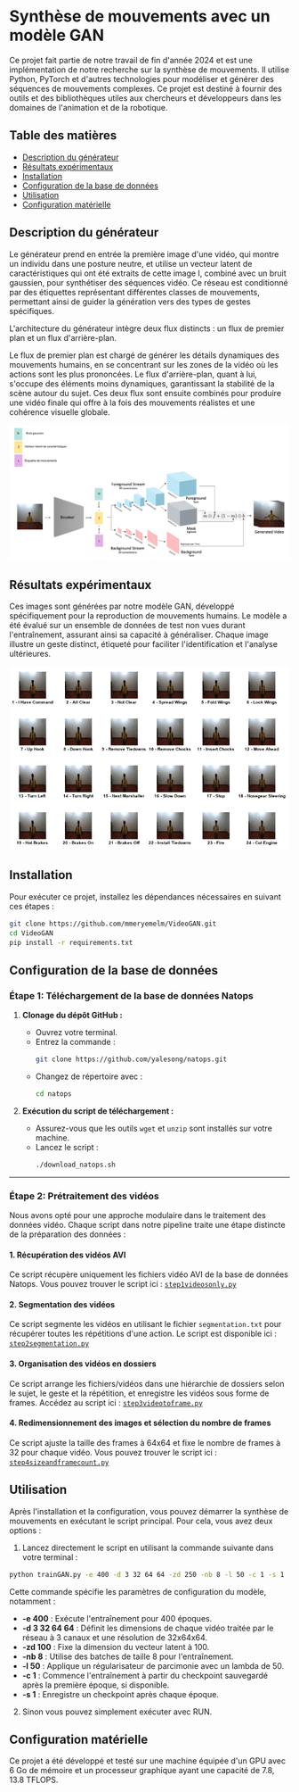 # Synthèse de mouvements avec un modèle GAN

Ce projet fait partie de notre travail de fin d'année 2024 et est une implémentation de notre recherche sur la synthèse de mouvements. Il utilise Python, PyTorch et d'autres technologies pour modéliser et générer des séquences de mouvements complexes. Ce projet est destiné à fournir des outils et des bibliothèques utiles aux chercheurs et développeurs dans les domaines de l'animation et de la robotique.

## Table des matières
- [Description du générateur](#description-du-générateur)
- [Résultats expérimentaux](#résultats-expérimentaux)
- [Installation](#installation)
- [Configuration de la base de données](#configuration-de-la-base-de-données)
- [Utilisation](#utilisation)
- [Configuration matérielle](#configuration-matérielle)

## Description du générateur
Le générateur prend en entrée la première image d'une vidéo, qui montre un individu dans une posture neutre, et utilise un vecteur latent de caractéristiques qui ont été extraits de cette image I, combiné avec un bruit gaussien, pour synthétiser des séquences vidéo. Ce réseau est conditionné par des étiquettes représentant différentes classes de mouvements, permettant ainsi de guider la génération vers des types de gestes spécifiques.

L'architecture du générateur intègre deux flux distincts : un flux de premier plan et un flux d'arrière-plan.

Le flux de premier plan est chargé de générer les détails dynamiques des mouvements humains, en se concentrant sur les zones de la vidéo où les actions sont les plus prononcées.
Le flux d'arrière-plan, quant à lui, s'occupe des éléments moins dynamiques, garantissant la stabilité de la scène autour du sujet.
Ces deux flux sont ensuite combinés pour produire une vidéo finale qui offre à la fois des mouvements réalistes et une cohérence visuelle globale.

![Figure du Générateur](https://github.com/mmeryemelm/videoGAN/raw/main/GAN/generateur.jpg)


## Résultats expérimentaux

Ces images sont générées par notre modèle GAN, développé spécifiquement pour la reproduction de mouvements humains. Le modèle a été évalué sur un ensemble de données de test non vues durant l'entraînement, assurant ainsi sa capacité à généraliser. Chaque image illustre un geste distinct, étiqueté pour faciliter l'identification et l'analyse ultérieures. 


![Résultats expérimentaux](https://github.com/mmeryemelm/videoGAN/blob/main/GAN/GANSGIF.gif)





## Installation

Pour exécuter ce projet, installez les dépendances nécessaires en suivant ces étapes :

```bash
git clone https://github.com/mmeryemelm/VideoGAN.git
cd VideoGAN
pip install -r requirements.txt
```

## Configuration de la base de données

### Étape 1: Téléchargement de la base de données Natops

1. **Clonage du dépôt GitHub :**
   - Ouvrez votre terminal.
   - Entrez la commande :
     ```bash
     git clone https://github.com/yalesong/natops.git
     ```
   - Changez de répertoire avec :
     ```bash
     cd natops
     ```

2. **Exécution du script de téléchargement :**
   - Assurez-vous que les outils `wget` et `unzip` sont installés sur votre machine.
   - Lancez le script :
     ```bash
     ./download_natops.sh
     ```
---

### Étape 2: Prétraitement des vidéos

Nous avons opté pour une approche modulaire dans le traitement des données vidéo. Chaque script dans notre pipeline traite une étape distincte de la préparation des données :


#### 1. Récupération des vidéos AVI
Ce script récupère uniquement les fichiers vidéo AVI de la base de données Natops. Vous pouvez trouver le script ici : [`step1videosonly.py`](./step1videosonly.py)

#### 2. Segmentation des vidéos
Ce script segmente les vidéos en utilisant le fichier `segmentation.txt` pour récupérer toutes les répétitions d'une action. Le script est disponible ici : [`step2segmentation.py`](./step2segmentation.py)

#### 3. Organisation des vidéos en dossiers
Ce script arrange les fichiers/vidéos dans une hiérarchie de dossiers selon le sujet, le geste et la répétition, et enregistre les vidéos sous forme de frames. Accédez au script ici : [`step3videotoframe.py`](./step3videotoframe.py)

#### 4. Redimensionnement des images et sélection du nombre de frames
Ce script ajuste la taille des frames à 64x64 et fixe le nombre de frames à 32 pour chaque vidéo. Vous pouvez trouver le script ici : [`step4sizeandframecount.py`](./step4sizeandframecount.py)


## Utilisation

Après l'installation et la configuration, vous pouvez démarrer la synthèse de mouvements en exécutant le script principal. Pour cela, vous avez deux options :

1. Lancez directement le script en utilisant la commande suivante dans votre terminal :

```bash
python trainGAN.py -e 400 -d 3 32 64 64 -zd 250 -nb 8 -l 50 -c 1 -s 1
```

Cette commande spécifie les paramètres de configuration du modèle, notamment :

- **-e 400** : Exécute l'entraînement pour 400 époques.
- **-d 3 32 64 64** : Définit les dimensions de chaque vidéo traitée par le réseau à 3 canaux et une résolution de 32x64x64.
- **-zd 100** : Fixe la dimension du vecteur latent à 100.
- **-nb 8** : Utilise des batches de taille 8 pour l'entraînement.
- **-l 50** : Applique un régularisateur de parcimonie avec un lambda de 50.
- **-c 1** : Commence l'entraînement à partir du checkpoint sauvegardé après la première époque, si disponible.
- **-s 1** : Enregistre un checkpoint après chaque époque.

2. Sinon vous pouvez simplement exécuter avec RUN.

## Configuration matérielle

Ce projet a été développé et testé sur une machine équipée d'un GPU avec 6 Go de mémoire et un processeur graphique ayant une capacité de 7.8, 13.8 TFLOPS.
